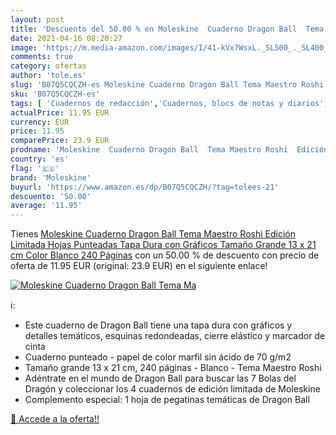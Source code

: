 ```yaml
---
layout: post
title: 'Descuento del 50.00 % en Moleskine  Cuaderno Dragon Ball  Tema Ma'
date: 2021-04-16 08:20:27
image: 'https://m.media-amazon.com/images/I/41-kVx7WsxL._SL500_._SL400_.jpg'
comments: true
category: ofertas
author: 'tole.es'
slug: 'B07Q5CQCZH-es Moleskine Cuaderno Dragon Ball Tema Maestro Roshi Edición...'
sku: 'B07Q5CQCZH-es'
tags: [ 'Cuadernos de redacción','Cuadernos, blocs de notas y diarios','Oficina y papelería','Productos de papel para oficina','moleskine', ]
actualPrice: 11.95 EUR
currency: EUR
price: 11.95
comparePrice: 23.9 EUR
prodname: 'Moleskine  Cuaderno Dragon Ball  Tema Maestro Roshi  Edición Limitada  Hojas Punteadas  Tapa Dura con Gráficos  Tamaño Grande 13 x 21 cm  Color Blanco  240 Páginas'
country: 'es'
flag: '🇪🇸'
brand: 'Moleskine'
buyurl: 'https://www.amazon.es/dp/B07Q5CQCZH/?tag=tolees-21'
descuento: '50.00'
average: '11.95'
---
```


Tienes [Moleskine  Cuaderno Dragon Ball  Tema Maestro Roshi  Edición Limitada  Hojas Punteadas  Tapa Dura con Gráficos  Tamaño Grande 13 x 21 cm  Color Blanco  240 Páginas](https://www.amazon.es/dp/B07Q5CQCZH/?tag=tolees-21) con un 50.00 % de descuento con precio de oferta de 11.95 EUR (original: 23.9 EUR) en el siguiente enlace!

[![Moleskine  Cuaderno Dragon Ball  Tema Ma](https://m.media-amazon.com/images/I/41-kVx7WsxL._SL500_._SL400_.jpg)](https://www.amazon.es/dp/B07Q5CQCZH/?tag=tolees-21)

ℹ️:

- Este cuaderno de Dragon Ball tiene una tapa dura con gráficos y detalles temáticos, esquinas redondeadas, cierre elástico y marcador de cinta
- Cuaderno punteado - papel de color marfil sin ácido de 70 g/m2
- Tamaño grande 13 x 21 cm, 240 páginas - Blanco - Tema Maestro Roshi
- Adéntrate en el mundo de Dragon Ball para buscar las 7 Bolas del Dragón y coleccionar los 4 cuadernos de edición limitada de Moleskine
- Complemento especial: 1 hoja de pegatinas temáticas de Dragon Ball

[🛒 Accede a la oferta!!](https://www.amazon.es/dp/B07Q5CQCZH/?tag=tolees-21)
